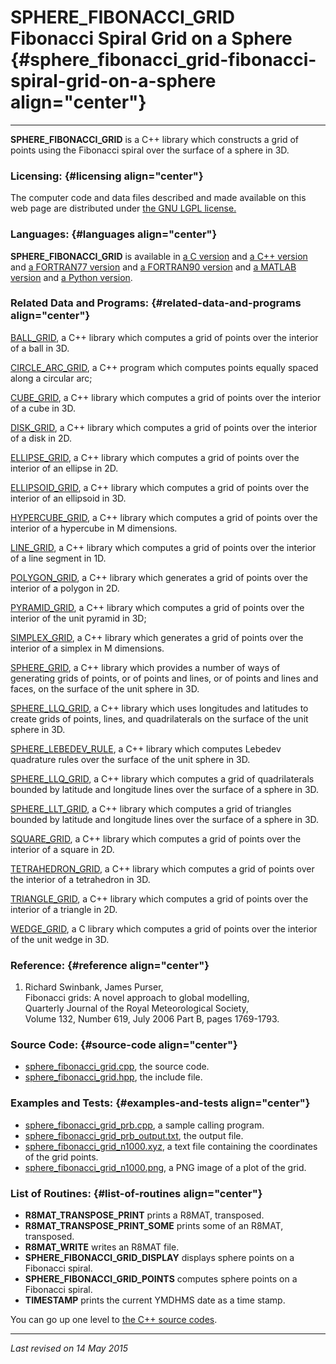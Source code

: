 SPHERE\_FIBONACCI\_GRID\
Fibonacci Spiral Grid on a Sphere {#sphere_fibonacci_grid-fibonacci-spiral-grid-on-a-sphere align="center"}
=================================

------------------------------------------------------------------------

**SPHERE\_FIBONACCI\_GRID** is a C++ library which constructs a grid of
points using the Fibonacci spiral over the surface of a sphere in 3D.

### Licensing: {#licensing align="center"}

The computer code and data files described and made available on this
web page are distributed under [the GNU LGPL
license.](../../txt/gnu_lgpl.txt)

### Languages: {#languages align="center"}

**SPHERE\_FIBONACCI\_GRID** is available in [a C
version](../../c_src/sphere_fibonacci_grid/sphere_fibonacci_grid.html)
and [a C++
version](../../cpp_src/sphere_fibonacci_grid/sphere_fibonacci_grid.html)
and [a FORTRAN77
version](../../f77_src/sphere_fibonacci_grid/sphere_fibonacci_grid.html)
and [a FORTRAN90
version](../../f_src/sphere_fibonacci_grid/sphere_fibonacci_grid.html)
and [a MATLAB
version](../../m_src/sphere_fibonacci_grid/sphere_fibonacci_grid.html)
and [a Python
version](../../py_src/sphere_fibonacci_grid/sphere_fibonacci_grid.html).

### Related Data and Programs: {#related-data-and-programs align="center"}

[BALL\_GRID](../../cpp_src/ball_grid/ball_grid.html), a C++ library
which computes a grid of points over the interior of a ball in 3D.

[CIRCLE\_ARC\_GRID](../../cpp_src/circle_arc_grid/circle_arc_grid.html),
a C++ program which computes points equally spaced along a circular arc;

[CUBE\_GRID](../../cpp_src/cube_grid/cube_grid.html), a C++ library
which computes a grid of points over the interior of a cube in 3D.

[DISK\_GRID](../../cpp_src/disk_grid/disk_grid.html), a C++ library
which computes a grid of points over the interior of a disk in 2D.

[ELLIPSE\_GRID](../../cpp_src/ellipse_grid/ellipse_grid.html), a C++
library which computes a grid of points over the interior of an ellipse
in 2D.

[ELLIPSOID\_GRID](../../cpp_src/ellipsoid_grid/ellipsoid_grid.html), a
C++ library which computes a grid of points over the interior of an
ellipsoid in 3D.

[HYPERCUBE\_GRID](../../cpp_src/hypercube_grid/hypercube_grid.html), a
C++ library which computes a grid of points over the interior of a
hypercube in M dimensions.

[LINE\_GRID](../../cpp_src/line_grid/line_grid.html), a C++ library
which computes a grid of points over the interior of a line segment in
1D.

[POLYGON\_GRID](../../cpp_src/polygon_grid/polygon_grid.html), a C++
library which generates a grid of points over the interior of a polygon
in 2D.

[PYRAMID\_GRID](../../cpp_src/pyramid_grid/pyramid_grid.html), a C++
library which computes a grid of points over the interior of the unit
pyramid in 3D;

[SIMPLEX\_GRID](../../cpp_src/simplex_grid/simplex_grid.html), a C++
library which generates a grid of points over the interior of a simplex
in M dimensions.

[SPHERE\_GRID](../../cpp_src/sphere_grid/sphere_grid.html), a C++
library which provides a number of ways of generating grids of points,
or of points and lines, or of points and lines and faces, on the surface
of the unit sphere in 3D.

[SPHERE\_LLQ\_GRID](../../cpp_src/sphere_llq_grid/sphere_llq_grid.html),
a C++ library which uses longitudes and latitudes to create grids of
points, lines, and quadrilaterals on the surface of the unit sphere in
3D.

[SPHERE\_LEBEDEV\_RULE](../../cpp_src/sphere_lebedev_rule/sphere_lebedev_rule.html),
a C++ library which computes Lebedev quadrature rules over the surface
of the unit sphere in 3D.

[SPHERE\_LLQ\_GRID](../../cpp_src/sphere_llq_grid/sphere_llq_grid.html),
a C++ library which computes a grid of quadrilaterals bounded by
latitude and longitude lines over the surface of a sphere in 3D.

[SPHERE\_LLT\_GRID](../../cpp_src/sphere_llt_grid/sphere_llt_grid.html),
a C++ library which computes a grid of triangles bounded by latitude and
longitude lines over the surface of a sphere in 3D.

[SQUARE\_GRID](../../cpp_src/square_grid/square_grid.html), a C++
library which computes a grid of points over the interior of a square in
2D.

[TETRAHEDRON\_GRID](../../cpp_src/tetrahedron_grid/tetrahedron_grid.html),
a C++ library which computes a grid of points over the interior of a
tetrahedron in 3D.

[TRIANGLE\_GRID](../../cpp_src/triangle_grid/triangle_grid.html), a C++
library which computes a grid of points over the interior of a triangle
in 2D.

[WEDGE\_GRID](../../cpp_src/wedge_grid/wedge_grid.html), a C library
which computes a grid of points over the interior of the unit wedge in
3D.

### Reference: {#reference align="center"}

1.  Richard Swinbank, James Purser,\
    Fibonacci grids: A novel approach to global modelling,\
    Quarterly Journal of the Royal Meteorological Society,\
    Volume 132, Number 619, July 2006 Part B, pages 1769-1793.

### Source Code: {#source-code align="center"}

-   [sphere\_fibonacci\_grid.cpp](sphere_fibonacci_grid.cpp), the source
    code.
-   [sphere\_fibonacci\_grid.hpp](sphere_fibonacci_grid.hpp), the
    include file.

### Examples and Tests: {#examples-and-tests align="center"}

-   [sphere\_fibonacci\_grid\_prb.cpp](sphere_fibonacci_grid_prb.cpp), a
    sample calling program.
-   [sphere\_fibonacci\_grid\_prb\_output.txt](sphere_fibonacci_grid_prb_output.txt),
    the output file.
-   [sphere\_fibonacci\_grid\_n1000.xyz](sphere_fibonacci_grid_n1000.xyz),
    a text file containing the coordinates of the grid points.
-   [sphere\_fibonacci\_grid\_n1000.png](sphere_fibonacci_grid_n1000.png),
    a PNG image of a plot of the grid.

### List of Routines: {#list-of-routines align="center"}

-   **R8MAT\_TRANSPOSE\_PRINT** prints a R8MAT, transposed.
-   **R8MAT\_TRANSPOSE\_PRINT\_SOME** prints some of an R8MAT,
    transposed.
-   **R8MAT\_WRITE** writes an R8MAT file.
-   **SPHERE\_FIBONACCI\_GRID\_DISPLAY** displays sphere points on a
    Fibonacci spiral.
-   **SPHERE\_FIBONACCI\_GRID\_POINTS** computes sphere points on a
    Fibonacci spiral.
-   **TIMESTAMP** prints the current YMDHMS date as a time stamp.

You can go up one level to [the C++ source codes](../cpp_src.html).

------------------------------------------------------------------------

*Last revised on 14 May 2015*
